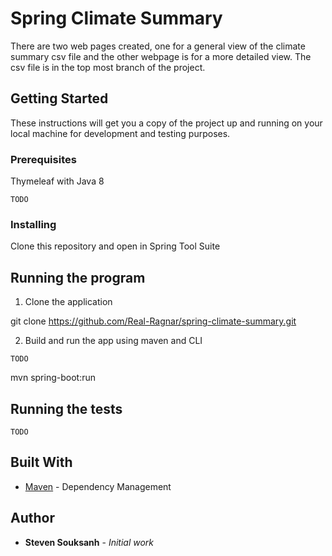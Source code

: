 # Spring Climate Summary

There are two web pages created, one for a general view of the climate summary csv file and the other webpage is for a more detailed view. The csv file is in the top most branch of the project. 

## Getting Started

These instructions will get you a copy of the project up and running on your local machine for development and testing purposes.

### Prerequisites

Thymeleaf with Java 8 

```
TODO
```

### Installing

Clone this repository and open in Spring Tool Suite 


## Running the program
1. Clone the application

git clone https://github.com/Real-Ragnar/spring-climate-summary.git

2. Build and run the app using maven and CLI
```
TODO
```
mvn spring-boot:run

## Running the tests
```
TODO
```
## Built With

* [Maven](https://maven.apache.org/) - Dependency Management

## Author

* **Steven Souksanh** - *Initial work*

